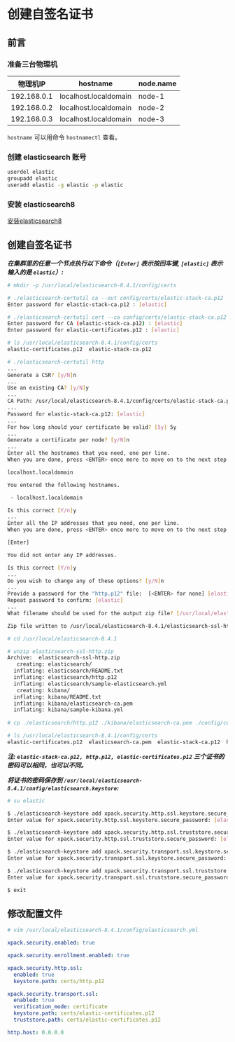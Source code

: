 # 创建自签名证书

## 前言

### 准备三台物理机

|物理机IP|hostname|node.name|
|--|--|--|
|192.168.0.1|localhost.localdomain|node-1|
|192.168.0.2|localhost.localdomain|node-2|
|192.168.0.3|localhost.localdomain|node-3|

```hostname``` 可以用命令 ```hostnamectl``` 查看。

### 创建 elasticsearch 账号

```bash
userdel elastic
groupadd elastic
useradd elastic -g elastic -p elastic
```

### 安装 elasticsearch8

[安装elasticsearch8](./安装elasticsearch8.md '安装elasticsearch8')

## 创建自签名证书

***在集群里的任意一个节点执行以下命令（```[Enter]``` 表示按回车键, ```[elastic]``` 表示输入的是 ```elastic```）:***

```bash
# mkdir -p /usr/local/elasticsearch-8.4.1/config/certs

# ./elasticsearch-certutil ca --out config/certs/elastic-stack-ca.p12
Enter password for elastic-stack-ca.p12 : [elastic]

# ./elasticsearch-certutil cert --ca config/certs/elastic-stack-ca.p12 --out config/certs/elastic-certificates.p12
Enter password for CA (elastic-stack-ca.p12) : [elastic]
Enter password for elastic-certificates.p12 : [elastic]

# ls /usr/local/elasticsearch-8.4.1/config/certs
elastic-certificates.p12  elastic-stack-ca.p12

# ./elasticsearch-certutil http
...
Generate a CSR? [y/N]n
...
Use an existing CA? [y/N]y
...
CA Path: /usr/local/elasticsearch-8.4.1/config/certs/elastic-stack-ca.p12
...
Password for elastic-stack-ca.p12: [elastic]
...
For how long should your certificate be valid? [5y] 5y
...
Generate a certificate per node? [y/N]n
...
Enter all the hostnames that you need, one per line.
When you are done, press <ENTER> once more to move on to the next step.

localhost.localdomain

You entered the following hostnames.

 - localhost.localdomain

Is this correct [Y/n]y
...
Enter all the IP addresses that you need, one per line.
When you are done, press <ENTER> once more to move on to the next step.

[Enter]

You did not enter any IP addresses.

Is this correct [Y/n]y
...
Do you wish to change any of these options? [y/N]n
...
Provide a password for the "http.p12" file:  [<ENTER> for none] [elastic]
Repeat password to confirm: [elastic]
...
What filename should be used for the output zip file? [/usr/local/elasticsearch-8.4.1/elasticsearch-ssl-http.zip] [Enter]

Zip file written to /usr/local/elasticsearch-8.4.1/elasticsearch-ssl-http.zip

# cd /usr/local/elasticsearch-8.4.1

# unzip elasticsearch-ssl-http.zip 
Archive:  elasticsearch-ssl-http.zip
   creating: elasticsearch/
  inflating: elasticsearch/README.txt  
  inflating: elasticsearch/http.p12  
  inflating: elasticsearch/sample-elasticsearch.yml  
   creating: kibana/
  inflating: kibana/README.txt       
  inflating: kibana/elasticsearch-ca.pem  
  inflating: kibana/sample-kibana.yml 
  
# cp ./elasticsearch/http.p12 ./kibana/elasticsearch-ca.pem ./config/certs/

# ls /usr/local/elasticsearch-8.4.1/config/certs
elastic-certificates.p12  elasticsearch-ca.pem  elastic-stack-ca.p12  http.p12
```

***注: ```elastic-stack-ca.p12, http.p12, elastic-certificates.p12``` 三个证书的密码可以相同，也可以不同。***

***将证书的密码保存到 ```/usr/local/elasticsearch-8.4.1/config/elasticsearch.keystore```:***

```bash
# su elastic

$ ./elasticsearch-keystore add xpack.security.http.ssl.keystore.secure_password
Enter value for xpack.security.http.ssl.keystore.secure_password: [elastic]

$ ./elasticsearch-keystore add xpack.security.http.ssl.truststore.secure_password
Enter value for xpack.security.http.ssl.truststore.secure_password: [elastic]

$ ./elasticsearch-keystore add xpack.security.transport.ssl.keystore.secure_password
Enter value for xpack.security.transport.ssl.keystore.secure_password: [elastic]

$ ./elasticsearch-keystore add xpack.security.transport.ssl.truststore.secure_password
Enter value for xpack.security.transport.ssl.truststore.secure_password: [elastic]

$ exit
```

## 修改配置文件

```bash
# vim /usr/local/elasticsearch-8.4.1/config/elasticsearch.yml
```

```yml
xpack.security.enabled: true

xpack.security.enrollment.enabled: true

xpack.security.http.ssl:
  enabled: true
  keystore.path: certs/http.p12

xpack.security.transport.ssl:
  enabled: true
  verification_mode: certificate
  keystore.path: certs/elastic-certificates.p12
  truststore.path: certs/elastic-certificates.p12

http.host: 0.0.0.0
```
